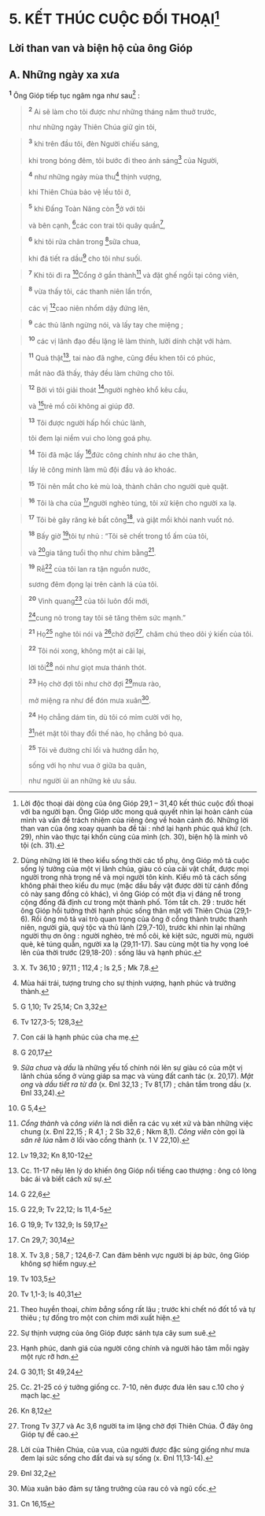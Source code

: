 # 5. KẾT THÚC CUỘC ĐỐI THOẠI[^1]
## Lời than van và biện hộ của ông Gióp
## A. Những ngày xa xưa
<sup><b>1</b></sup> Ông Gióp tiếp tục ngâm nga như sau[^2] :


> <sup><b>2</b></sup> Ai sẽ làm cho tôi được như những tháng năm thuở trước,
> 
> như những ngày Thiên Chúa giữ gìn tôi,
>


> <sup><b>3</b></sup> khi trên đầu tôi, đèn Người chiếu sáng,
> 
> khi trong bóng đêm, tôi bước đi theo ánh sáng[^3] của Người,
>


> <sup><b>4</b></sup> như những ngày mùa thu[^4] thịnh vượng,
> 
> khi Thiên Chúa bảo vệ lều tôi ở,
>


> <sup><b>5</b></sup> khi Đấng Toàn Năng còn [^1*]ở với tôi
> 
> và bên cạnh, [^2*]các con trai tôi quây quần[^5],
>


> <sup><b>6</b></sup> khi tôi rửa chân trong [^3*]sữa chua,
> 
> khi đá tiết ra dầu[^6] cho tôi như suối.
>


> <sup><b>7</b></sup> Khi tôi đi ra [^4*]Cổng ở gần thành[^7] và đặt ghế ngồi tại công viên,
>


> <sup><b>8</b></sup> vừa thấy tôi, các thanh niên lẩn trốn,
> 
> các vị [^5*]cao niên nhổm dậy đứng lên,
>


> <sup><b>9</b></sup> các thủ lãnh ngừng nói, và lấy tay che miệng ;
>


> <sup><b>10</b></sup> các vị lãnh đạo đều lặng lẽ làm thinh, lưỡi dính chặt với hàm.
>


> <sup><b>11</b></sup> Quả thật[^8], tai nào đã nghe, cũng đều khen tôi có phúc,
> 
> mắt nào đã thấy, thảy đều làm chứng cho tôi.
>


> <sup><b>12</b></sup> Bởi vì tôi giải thoát [^6*]người nghèo khổ kêu cầu,
> 
> và [^7*]trẻ mồ côi không ai giúp đỡ.
>


> <sup><b>13</b></sup> Tôi được người hấp hối chúc lành,
> 
> tôi đem lại niềm vui cho lòng goá phụ.
>


> <sup><b>14</b></sup> Tôi đã mặc lấy [^8*]đức công chính như áo che thân,
> 
> lấy lẽ công minh làm mũ đội đầu và áo khoác.
>


> <sup><b>15</b></sup> Tôi nên mắt cho kẻ mù loà, thành chân cho người què quặt.
>


> <sup><b>16</b></sup> Tôi là cha của [^9*]người nghèo túng, tôi xử kiện cho người xa lạ.
>


> <sup><b>17</b></sup> Tôi bẻ gãy răng kẻ bất công[^9], và giật mồi khỏi nanh vuốt nó.
>


> <sup><b>18</b></sup> Bấy giờ [^10*]tôi tự nhủ : “Tôi sẽ chết trong tổ ấm của tôi,
> 
> và [^11*]gia tăng tuổi thọ như chim bằng[^10].
>


> <sup><b>19</b></sup> Rễ[^11] của tôi lan ra tận nguồn nước,
> 
> sương đêm đọng lại trên cành lá của tôi.
>


> <sup><b>20</b></sup> Vinh quang[^12] của tôi luôn đổi mới,
> 
> [^12*]cung nỏ trong tay tôi sẽ tăng thêm sức mạnh.”
>


> <sup><b>21</b></sup> Họ[^13] nghe tôi nói và [^13*]chờ đợi[^14], chăm chú theo dõi ý kiến của tôi.
>


> <sup><b>22</b></sup> Tôi nói xong, không một ai cãi lại,
> 
> lời tôi[^15] nói như giọt mưa thánh thót.
>


> <sup><b>23</b></sup> Họ chờ đợi tôi như chờ đợi [^14*]mưa rào,
> 
> mở miệng ra như để đón mưa xuân[^16].
>


> <sup><b>24</b></sup> Họ chẳng dám tin, dù tôi có mỉm cười với họ,
> 
> [^15*]nét mặt tôi thay đổi thế nào, họ chẳng bỏ qua.
>


> <sup><b>25</b></sup> Tôi vẽ đường chỉ lối và hướng dẫn họ,
> 
> sống với họ như vua ở giữa ba quân,
> 
> như người ủi an những kẻ ưu sầu.
>

[^1]: Lời độc thoại dài dòng của ông Gióp 29,1 – 31,40 kết thúc cuộc đối thoại với ba người bạn. Ông Gióp ước mong quả quyết nhìn lại hoàn cảnh của mình và vấn đề trách nhiệm của riêng ông về hoàn cảnh đó. Những lời than van của ông xoay quanh ba đề tài : nhớ lại hạnh phúc quá khứ (ch. 29), nhìn vào thực tại khốn cùng của mình (ch. 30), biện hộ là mình vô tội (ch. 31).
[^2]: Dùng những lời lẽ theo kiểu sống thời các tổ phụ, ông Gióp mô tả cuộc sống lý tưởng của một vị lãnh chúa, giàu có của cải vật chất, được mọi người trong nhà trọng nể và mọi người tôn kính. Kiểu mô tả cách sống không phải theo kiểu du mục (mặc dầu bầy vật được dời từ cánh đồng cỏ này sang đồng cỏ khác), vì ông Gióp có một địa vị đáng nể trong cộng đồng đã định cư trong một thành phố. Tóm tắt ch. 29 : trước hết ông Gióp hồi tưởng thời hạnh phúc sống thân mật với Thiên Chúa (29,1-6). Rồi ông mô tả vai trò quan trọng của ông ở cổng thành trước thanh niên, người già, quý tộc và thủ lãnh (29,7-10), trước khi nhìn lại những người thụ ơn ông : người nghèo, trẻ mồ côi, kẻ kiệt sức, người mù, người què, kẻ túng quẫn, người xa lạ (29,11-17). Sau cùng một tia hy vọng loé lên của thời trước (29,18-20) : sống lâu và hạnh phúc.
[^3]: X. Tv 36,10 ; 97,11 ; 112,4 ; Is 2,5 ; Mk 7,8.
[^4]: Mùa hái trái, tượng trưng cho sự thịnh vượng, hạnh phúc và trưởng thành.
[^5]: Con cái là hạnh phúc của cha mẹ.
[^6]: <i>Sữa chua</i> và <i>dầu</i> là những yếu tố chính nói lên sự giàu có của một vị lãnh chúa sống ở vùng giáp sa mạc và vùng đất canh tác (x. 20,17). <i>Mật ong</i> và <i>dầu tiết ra từ đá</i> (x. Đnl 32,13 ; Tv 81,17) ; chân tắm trong dầu (x. Đnl 33,24).
[^7]: <i>Cổng thành</i> và <i>công viên</i> là nơi diễn ra các vụ xét xử và bàn những việc chung (x. Đnl 22,15 ; R 4,1 ; 2 Sb 32,6 ; Nkm 8,1). <i>Công viên</i> còn gọi là <i>sân rê lúa</i> nằm ở lối vào cổng thành (x. 1 V 22,10).
[^8]: Cc. 11-17 nêu lên lý do khiến ông Gióp nổi tiếng cao thượng : ông có lòng bác ái và biết cách xử sự.
[^9]: X. Tv 3,8 ; 58,7 ; 124,6-7. Can đảm bênh vực người bị áp bức, ông Gióp không sợ hiểm nguy.
[^10]: Theo huyền thoại, <i>chim bằng</i> sống rất lâu ; trước khi chết nó đốt tổ và tự thiêu ; tự đống tro một con chim mới xuất hiện.
[^11]: Sự thịnh vượng của ông Gióp được sánh tựa cây sum suê.
[^12]: Hạnh phúc, danh giá của người công chính và người hảo tâm mỗi ngày một rực rỡ hơn.
[^13]: Cc. 21-25 có ý tưởng giống cc. 7-10, nên được đưa lên sau c.10 cho ý mạch lạc.
[^14]: Trong Tv 37,7 và Ac 3,6 người ta im lặng chờ đợi Thiên Chúa. Ở đây ông Gióp tự đề cao.
[^15]: Lời của Thiên Chúa, của vua, của người được đặc sủng giống như mưa đem lại sức sống cho đất đai và sự sống (x. Đnl 11,13-14).
[^16]: Mùa xuân bảo đảm sự tăng trưởng của rau cỏ và ngũ cốc.
[^1*]: G 1,10; Tv 25,14; Cn 3,32
[^2*]: Tv 127,3-5; 128,3
[^3*]: G 20,17
[^4*]: G 5,4
[^5*]: Lv 19,32; Kn 8,10-12
[^6*]: G 22,6
[^7*]: G 22,9; Tv 22,12; Is 11,4-5
[^8*]: G 19,9; Tv 132,9; Is 59,17
[^9*]: Cn 29,7; 30,14
[^10*]: Tv 103,5
[^11*]: Tv 1,1-3; Is 40,31
[^12*]: G 30,11; St 49,24
[^13*]: Kn 8,12
[^14*]: Đnl 32,2
[^15*]: Cn 16,15

